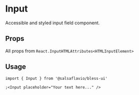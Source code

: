 # Input

Accessible and styled input field component.

## Props

All props from `React.InputHTMLAttributes<HTMLInputElement>`

## Usage

```tsx
import { Input } from '@salsaflavio/bless-ui'

;<Input placeholder="Your text here..." />
```
